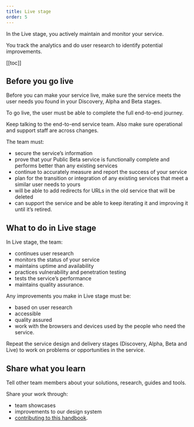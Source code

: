 ```yaml
---
title: Live stage
order: 5
---
```


In the Live stage, you actively maintain and monitor your service.

You track the analytics and do user research to identify potential improvements.

[[toc]]

## Before you go live

Before you can make your service live, make sure the service meets the user needs you found in your Discovery, Alpha and Beta stages.

To go live, the user must be able to complete the full end-to-end journey.

Keep talking to the end-to-end service team. Also make sure operational and support staff are across changes.

The team must:
- secure the service’s information
- prove that your Public Beta service is functionally complete and performs better than any existing services
- continue to accurately measure and report the success of your service
- plan for the transition or integration of any existing services that meet a similar user needs to yours
- will be able to add redirects for URLs in the old service that will be deleted
- can support the service and be able to keep iterating it and improving it until it’s retired.

## What to do in Live stage

In Live stage, the team:
- continues user research
- monitors the status of your service
- maintains uptime and availability
- practices vulnerability and penetration testing
- tests the service’s performance
- maintains quality assurance.

Any improvements you make in Live stage must be:
- based on user research
- accessible
- quality assured
- work with the browsers and devices used by the people who need the service.

Repeat the service design and delivery stages (Discovery, Alpha, Beta and Live) to work on problems or opportunities in the service.

## Share what you learn

Tell other team members about your solutions, research, guides and tools.

Share your work through:
- team showcases
- improvements to our design system
- [contributing to this handbook](/editing).
